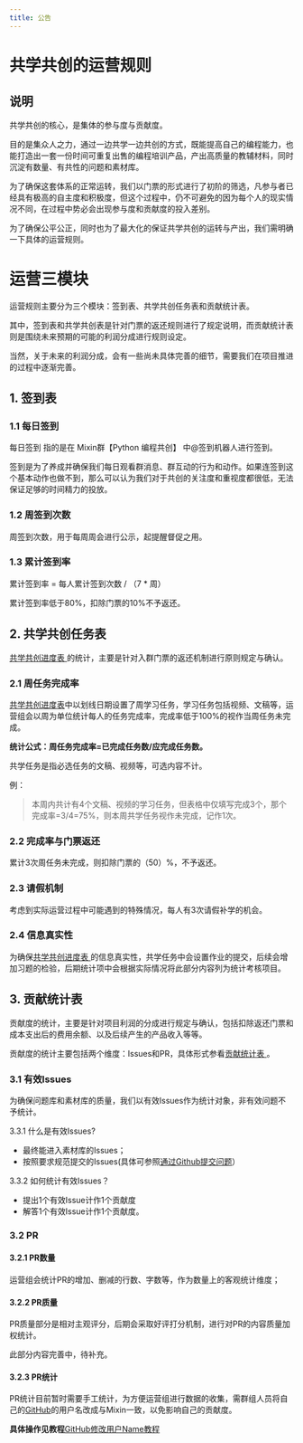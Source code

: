 ```yaml
---
title: 公告
---
```

# 共学共创的运营规则

## 说明

共学共创的核心，是集体的参与度与贡献度。

目的是集众人之力，通过一边共学一边共创的方式，既能提高自己的编程能力，也能打造出一套一份时间可重复出售的编程培训产品，产出高质量的教辅材料，同时沉淀有数量、有共性的问题和素材库。

为了确保这套体系的正常运转，我们以门票的形式进行了初阶的筛选，凡参与者已经具有极高的自主度和积极度，但这个过程中，仍不可避免的因为每个人的现实情况不同，在过程中势必会出现参与度和贡献度的投入差别。

为了确保公平公正，同时也为了最大化的保证共学共创的运转与产出，我们需明确一下具体的运营规则。

# 运营三模块

运营规则主要分为三个模块：签到表、共学共创任务表和贡献统计表。

其中，签到表和共学共创表是针对门票的返还规则进行了规定说明，而贡献统计表则是围绕未来预期的可能的利润分成进行规则设定。

当然，关于未来的利润分成，会有一些尚未具体完善的细节，需要我们在项目推进的过程中逐渐完善。

## 1. 签到表

### 1.1 每日签到

每日签到 指的是在 Mixin群【Python 编程共创】 中@签到机器人进行签到。

签到是为了养成并确保我们每日观看群消息、群互动的行为和动作。如果连签到这个基本动作也做不到，那么可以认为我们对于共创的关注度和重视度都很低，无法保证足够的时间精力的投放。

### 1.2 周签到次数

周签到次数，用于每周周会进行公示，起提醒督促之用。

### 1.3 累计签到率

累计签到率 = 每人累计签到次数 / （7 * 周）

累计签到率低于80%，扣除门票的10%不予返还。

## 2. 共学共创任务表

[共学共创进度表 ](https://docs.qq.com/sheet/DYkdIT0hKbW1tWmhE?tab=BB08J2&u=94f25494d9b149d7b86d45533049c687)的统计，主要是针对入群门票的返还机制进行原则规定与确认。

### 2.1 周任务完成率

[共学共创进度表](https://docs.qq.com/sheet/DYkdIT0hKbW1tWmhE?tab=BB08J2&u=94f25494d9b149d7b86d45533049c687)中以划线日期设置了周学习任务，学习任务包括视频、文稿等，运营组会以周为单位统计每人的任务完成率，完成率低于100%的视作当周任务未完成。

**统计公式：周任务完成率=已完成任务数/应完成任务数。**

共学任务是指必选任务的文稿、视频等，可选内容不计。

例：

> 本周内共计有4个文稿、视频的学习任务，但表格中仅填写完成3个，那个完成率=3/4=75%，则本周共学任务视作未完成，记作1次。

### 2.2 完成率与门票返还

累计3次周任务未完成，则扣除门票的（50）%，不予返还。

### 2.3 请假机制

考虑到实际运营过程中可能遇到的特殊情况，每人有3次请假补学的机会。

### 2.4 信息真实性

为确保[共学共创进度表 ](https://docs.qq.com/sheet/DYkdIT0hKbW1tWmhE?tab=BB08J2&u=94f25494d9b149d7b86d45533049c687)的信息真实性，共学任务中会设置作业的提交，后续会增加习题的检验，后期统计项中会根据实际情况将此部分内容列为统计考核项目。

## 3. 贡献统计表

贡献度的统计，主要是针对项目利润的分成进行规定与确认，包括扣除返还门票和成本支出后的费用余额、以及后续产生的产品收入等等。

贡献度的统计主要包括两个维度：Issues和PR，具体形式参看[贡献统计表 ](https://docs.qq.com/sheet/DYmdOeXZCUUlIaWhS?tab=BB08J2&u=94f25494d9b149d7b86d45533049c687)。

### 3.1 有效Issues

为确保问题库和素材库的质量，我们以有效Issues作为统计对象，非有效问题不予统计。

3.3.1 什么是有效Issues?

* 最终能进入素材库的Issues；
* 按照要求规范提交的Issues(具体可参照[通过Github提交问题](https://coding-newbies-group.github.io/programming-co_creation-docs/docs/p0/p0-2-issues)）

3.3.2 如何统计有效Issues？

* 提出1个有效Issue计作1个贡献度
* 解答1个有效Issue计作1个贡献度。

### 3.2 PR

#### 3.2.1 PR数量

运营组会统计PR的增加、删减的行数、字数等，作为数量上的客观统计维度；

#### 3.2.2 PR质量

PR质量部分是相对主观评分，后期会采取好评打分机制，进行对PR的内容质量加权统计。

此部分内容完善中，待补充。

#### 3.2.3 PR统计

PR统计目前暂时需要手工统计，为方便运营组进行数据的收集，需群组人员将自己的[GitHub](https://github.com/)的用户名改成与Mixin一致，以免影响自己的贡献度。

**具体操作见教程**[GitHub修改用户Name教程 ](https://coding-newbies-group.github.io/programming-co_creation-docs/docs/extend/github-edit-name)
